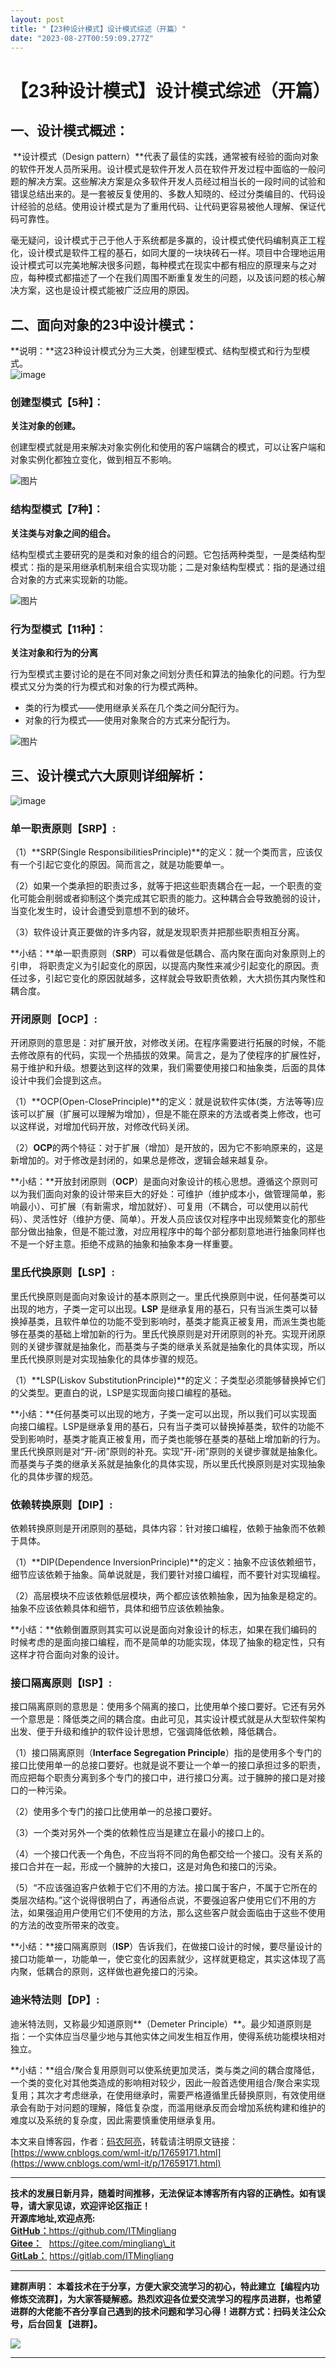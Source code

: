 ```yaml
---
layout: post
title: "【23种设计模式】设计模式综述（开篇）"
date: "2023-08-27T00:59:09.277Z"
---
```

【23种设计模式】设计模式综述（开篇）
===================

一、设计模式概述：
---------

​ **设计模式（Design pattern）**代表了最佳的实践，通常被有经验的面向对象的软件开发人员所采用。设计模式是软件开发人员在软件开发过程中面临的一般问题的解决方案。这些解决方案是众多软件开发人员经过相当长的一段时间的试验和错误总结出来的。是一套被反复使用的、多数人知晓的、经过分类编目的、代码设计经验的总结。使用设计模式是为了重用代码、让代码更容易被他人理解、保证代码可靠性。

​ 毫无疑问，设计模式于己于他人于系统都是多赢的，设计模式使代码编制真正工程化，设计模式是软件工程的基石，如同大厦的一块块砖石一样。项目中合理地运用设计模式可以完美地解决很多问题，每种模式在现实中都有相应的原理来与之对应，每种模式都描述了一个在我们周围不断重复发生的问题，以及该问题的核心解决方案，这也是设计模式能被广泛应用的原因。

二、面向对象的23中设计模式：
---------------

**说明：**这23种设计模式分为三大类，创建型模式、结构型模式和行为型模式。  
![image](https://img2023.cnblogs.com/blog/1913282/202308/1913282-20230826173240295-1382184228.png)

### 创建型模式【5种】：

**关注对象的创建。**

创建型模式就是用来解决对象实例化和使用的客户端耦合的模式，可以让客户端和对象实例化都独立变化，做到相互不影响。

![图片](https://mmbiz.qpic.cn/sz_mmbiz_png/rP6L4ianADQFAvVadyr29taemd5DsXng3er592LWSHibeUg1zIT1xXXBKHkOnjSmM55EWujvlficntmP8ibYjRPGLA/640?wx_fmt=png&wxfrom=5&wx_lazy=1&wx_co=1)

### 结构型模式【7种】：

**关注类与对象之间的组合。**

结构型模式主要研究的是类和对象的组合的问题。它包括两种类型，一是类结构型模式：指的是采用继承机制来组合实现功能；二是对象结构型模式：指的是通过组合对象的方式来实现新的功能。

![图片](https://mmbiz.qpic.cn/sz_mmbiz_png/rP6L4ianADQFAvVadyr29taemd5DsXng3UkI5UkzQKZolMlaiaPQyUJwVYtOssQYDkEFRFIRBg5hkusv9u3iaWtag/640?wx_fmt=png&wxfrom=5&wx_lazy=1&wx_co=1)

### 行为型模式【11种】：

**关注对象和行为的分离**

行为型模式主要讨论的是在不同对象之间划分责任和算法的抽象化的问题。行为型模式又分为类的行为模式和对象的行为模式两种。

*   类的行为模式——使用继承关系在几个类之间分配行为。
*   对象的行为模式——使用对象聚合的方式来分配行为。

![图片](https://mmbiz.qpic.cn/sz_mmbiz_png/rP6L4ianADQFAvVadyr29taemd5DsXng3RJpMrbicNDRjUffiasgxOVGGX7ZxsKNUgHnw10E9PyIpIGpJq9HM6RVg/640?wx_fmt=png&wxfrom=5&wx_lazy=1&wx_co=1)

三、设计模式六大原则详细解析：
---------------

![image](https://img2023.cnblogs.com/blog/1913282/202308/1913282-20230826173304096-403573402.png)

### 单一职责原则【SRP】:

（1）**SRP(Single ResponsibilitiesPrinciple)**的定义：就一个类而言，应该仅有一个引起它变化的原因。简而言之，就是功能要单一。

（2）如果一个类承担的职责过多，就等于把这些职责耦合在一起，一个职责的变化可能会削弱或者抑制这个类完成其它职责的能力。这种耦合会导致脆弱的设计，当变化发生时，设计会遭受到意想不到的破坏。

（3）软件设计真正要做的许多内容，就是发现职责并把那些职责相互分离。

**小结：**单一职责原则（**SRP**）可以看做是低耦合、高内聚在面向对象原则上的引申， 将职责定义为引起变化的原因，以提高内聚性来减少引起变化的原因。责任过多，引起它变化的原因就越多，这样就会导致职责依赖，大大损伤其内聚性和耦合度。

### 开闭原则【OCP】:

开闭原则的意思是：对扩展开放，对修改关闭。在程序需要进行拓展的时候，不能去修改原有的代码，实现一个热插拔的效果。简言之，是为了使程序的扩展性好，易于维护和升级。想要达到这样的效果，我们需要使用接口和抽象类，后面的具体设计中我们会提到这点。

（1）**OCP(Open-ClosePrinciple)**的定义：就是说软件实体(类，方法等等)应该可以扩展（扩展可以理解为增加），但是不能在原来的方法或者类上修改，也可以这样说，对增加代码开放，对修改代码关闭。

（2）**OCP**的两个特征：对于扩展（增加）是开放的，因为它不影响原来的，这是新增加的。对于修改是封闭的，如果总是修改，逻辑会越来越复杂。

**小结：**开放封闭原则（**OCP**）是面向对象设计的核心思想。遵循这个原则可以为我们面向对象的设计带来巨大的好处：可维护（维护成本小，做管理简单，影响最小）、可扩展（有新需求，增加就好）、可复用（不耦合，可以使用以前代码）、灵活性好（维护方便、简单）。开发人员应该仅对程序中出现频繁变化的那些部分做出抽象，但是不能过激，对应用程序中的每个部分都刻意地进行抽象同样也不是一个好主意。拒绝不成熟的抽象和抽象本身一样重要。

### 里氏代换原则【LSP】:

里氏代换原则是面向对象设计的基本原则之一。里氏代换原则中说，任何基类可以出现的地方，子类一定可以出现。**LSP** 是继承复用的基石，只有当派生类可以替换掉基类，且软件单位的功能不受到影响时，基类才能真正被复用，而派生类也能够在基类的基础上增加新的行为。里氏代换原则是对开闭原则的补充。实现开闭原则的关键步骤就是抽象化，而基类与子类的继承关系就是抽象化的具体实现，所以里氏代换原则是对实现抽象化的具体步骤的规范。

（1）**LSP(Liskov SubstitutionPrinciple)**的定义：子类型必须能够替换掉它们的父类型。更直白的说，LSP是实现面向接口编程的基础。

**小结：**任何基类可以出现的地方，子类一定可以出现，所以我们可以实现面向接口编程。LSP是继承复用的基石，只有当子类可以替换掉基类，软件的功能不受到影响时，基类才能真正被复用，而子类也能够在基类的基础上增加新的行为。里氏代换原则是对“开-闭”原则的补充。实现“开-闭”原则的关键步骤就是抽象化。而基类与子类的继承关系就是抽象化的具体实现，所以里氏代换原则是对实现抽象化的具体步骤的规范。

### 依赖转换原则【DIP】:

依赖转换原则是开闭原则的基础，具体内容：针对接口编程，依赖于抽象而不依赖于具体。

（1）**DIP(Dependence InversionPrinciple)**的定义：抽象不应该依赖细节，细节应该依赖于抽象。简单说就是，我们要针对接口编程，而不要针对实现编程。

（2）高层模块不应该依赖低层模块，两个都应该依赖抽象，因为抽象是稳定的。抽象不应该依赖具体和细节，具体和细节应该依赖抽象。

**小结：**依赖倒置原则其实可以说是面向对象设计的标志，如果在我们编码的时候考虑的是面向接口编程，而不是简单的功能实现，体现了抽象的稳定性，只有这样才符合面向对象的设计。

### 接口隔离原则【ISP】:

接口隔离原则的意思是：使用多个隔离的接口，比使用单个接口要好。它还有另外一个意思是：降低类之间的耦合度。由此可见，其实设计模式就是从大型软件架构出发、便于升级和维护的软件设计思想，它强调降低依赖，降低耦合。

（1）接口隔离原则（**Interface Segregation Principle**）指的是使用多个专门的接口比使用单一的总接口要好。也就是说不要让一个单一的接口承担过多的职责，而应把每个职责分离到多个专门的接口中，进行接口分离。过于臃肿的接口是对接口的一种污染。

（2）使用多个专门的接口比使用单一的总接口要好。

（3）一个类对另外一个类的依赖性应当是建立在最小的接口上的。

（4）一个接口代表一个角色，不应当将不同的角色都交给一个接口。没有关系的接口合并在一起，形成一个臃肿的大接口，这是对角色和接口的污染。

（5）“不应该强迫客户依赖于它们不用的方法。接口属于客户，不属于它所在的类层次结构。”这个说得很明白了，再通俗点说，不要强迫客户使用它们不用的方法，如果强迫用户使用它们不使用的方法，那么这些客户就会面临由于这些不使用的方法的改变所带来的改变。

**小结：**接口隔离原则（**ISP**）告诉我们，在做接口设计的时候，要尽量设计的接口功能单一，功能单一，使它变化的因素就少，这样就更稳定，其实这体现了高内聚，低耦合的原则，这样做也避免接口的污染。

### 迪米特法则【DP】:

迪米特法则，又称最少知道原则**（Demeter Principle）**。最少知道原则是指：一个实体应当尽量少地与其他实体之间发生相互作用，使得系统功能模块相对独立。

**小结：**组合/聚合复用原则可以使系统更加灵活，类与类之间的耦合度降低，一个类的变化对其他类造成的影响相对较少，因此一般首选使用组合/聚合来实现复用；其次才考虑继承，在使用继承时，需要严格遵循里氏替换原则，有效使用继承会有助于对问题的理解，降低复杂度，而滥用继承反而会增加系统构建和维护的难度以及系统的复杂度，因此需要慎重使用继承复用。

本文来自博客园，作者：[码农阿亮](https://www.cnblogs.com/wml-it/)，转载请注明原文链接：[https://www.cnblogs.com/wml-it/p/17659171.html](https://www.cnblogs.com/wml-it/p/17659171.html)

* * *

**技术的发展日新月异，随着时间推移，无法保证本博客所有内容的正确性。如有误导，请大家见谅，欢迎评论区指正！**  
**开源库地址,欢迎点亮:**  
[**GitHub：**](https://github.com/ITMingliang)https://github.com/ITMingliang  
[**Gitee：**](https://gitee.com/mingliang_it)   https://gitee.com/mingliang\_it  
[**GitLab：**](https://gitlab.com/ITMingliang) https://gitlab.com/ITMingliang  

* * *

**建群声明：** **本着技术在于分享，方便大家交流学习的初心，特此建立【编程内功修炼交流群】，为大家答疑解惑。热烈欢迎各位爱交流学习的程序员进群，也希望进群的大佬能不吝分享自己遇到的技术问题和学习心得！进群方式：扫码关注公众号，后台回复【进群】。**  
  
![](https://images.cnblogs.com/cnblogs_com/wml-it/2196906/o_230823011905_wxgzhss.png)

* * *